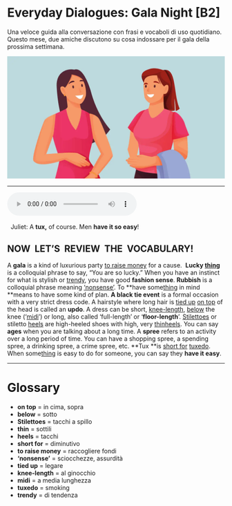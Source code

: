 # Everyday Dialogues: Gala Night   [B2]

Una veloce guida alla conversazione con frasi e vocaboli di uso quotidiano. Questo mese, due amiche discutono su cosa indossare per il gala della prossima settimana.

![](Everyday%20Dialogues%20Gala%20Night.webp)

--------------

<div>
<audio controls autoplay>
    <source src="https://raw.githubusercontent.com/dartie/knowledge-base/main/English/SpeakUp/2023-04/Everyday%20Dialogues%20Gala%20Night.mp3" type="audio/mpeg">
</audio>
</div>


 
Juliet: A **tux,** of course. Men **have it so easy**!

## NOW  LET’S  REVIEW  THE  VOCABULARY!
A **gala** is a kind of luxurious party [to raise money](## "raccogliere fondi") for a cause. 
**Lucky [thin](## "sottili")g** is a colloquial phrase to say, “You are so lucky.”
When you have an instinct for what is stylish or [trendy](## "di tendenza"), you have good **fashion sense**.
**Rubbish** is a colloquial phrase meaning [‘nonsense’](## "sciocchezze, assurdità").
To **have some[thin](## "sottili")g in mind **means to have some kind of plan.
**A black tie event** is a formal occasion with a very strict dress code.
A hairstyle where long hair is [tied up](## "legare") [on top](## "in cima, sopra") of the head is called an **updo**.
A dress can be short, [knee-length](## "al ginocchio"), [below](## "sotto") the knee (‘[midi](## "a media lunghezza")’) or long, also called ‘full-length’ or ‘**floor-length**’.
[Stilettoes](## "tacchi a spillo") or stiletto [heels](## "tacchi") are high-heeled shoes with high, very [thin](## "sottili")[heels](## "tacchi").
You can say **ages** when you are talking about a long time.
A **spree** refers to an activity over a long period of time. You can have a shopping spree, a spending spree, a drinking spree, a crime spree, etc.
**Tux **is [short for](## "diminutivo") [tuxedo](## "smoking").
When some[thin](## "sottili")g is easy to do for someone, you can say they **have it easy**.

--------------

<div style = "display:block; clear:both; page-break-after:always;"></div>

# Glossary
* **on top** = in cima, sopra
* **below** = sotto
* **Stilettoes** = tacchi a spillo
* **thin** = sottili
* **heels** = tacchi
* **short for** = diminutivo
* **to raise money** = raccogliere fondi
* **‘nonsense’** = sciocchezze, assurdità
* **tied up** = legare
* **knee-length** = al ginocchio
* **midi** = a media lunghezza
* **tuxedo** = smoking
* **trendy** = di tendenza
